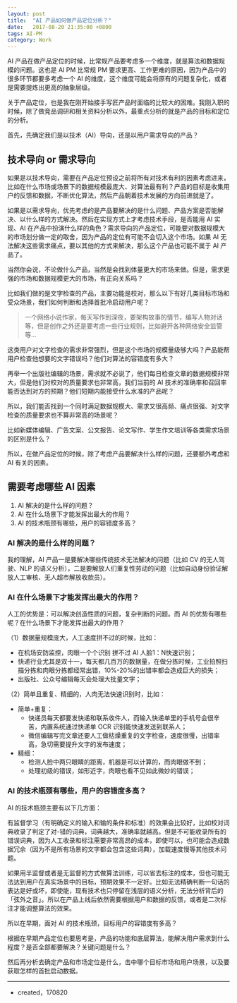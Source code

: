 ```yaml
---
layout: post
title:  "AI 产品如何做产品定位分析？"
date:   2017-08-20 21:35:00 +0800
tags: AI-PM
category: Work
---
```


AI 产品在做产品定位的时候，比常规产品要考虑多一个维度，就是算法和数据规模的问题。这也是 AI PM 比常规 PM 要求更高、工作更难的原因，因为产品中的很多环节都要多考虑一个 AI 的维度，这个维度可能会将原有的问题复杂化，或者是需要提炼出更高的抽象层级。

关于产品定位，也是我在刚开始接手写匠产品时面临的比较大的困难。我刚入职的时候，除了做竞品调研和相关资料分析以外，最重点分析的就是产品的目标和定位的分析。

首先，先确定我们是以技术（AI）导向，还是以用户需求导向的产品？

## 技术导向 or 需求导向


如果是以技术导向，需要在产品定位预设之前将所有对技术有利的因素考虑进来，比如在什么市场或场景下的数据规模最庞大、对算法最有利？产品的目标是收集用户的反馈和数据，不断优化算法，然后产品朝着技术发展的方向前进就是了。

如果是以需求导向，优先考虑的是产品要解决的是什么问题、产品方案是否能解决、以什么样的方式解决。然后在实现方式上才考虑技术手段，是否能用 AI 实现、AI 在产品中扮演什么样的角色？需求导向的产品定位，可能要对数据规模大的市场划分做一定的取舍，因为产品的定位有可能不会切入这个市场。如果 AI 无法解决这些需求痛点，要以其他的方式来解决，那么这个产品也可能不属于 AI 产品了。

当然你会说，不论做什么产品，当然是会找到体量更大的市场来做。但是，需求更强的市场和数据规模更大的市场，有正向关系吗？

比如我们做的是文字检查的产品，主要功能是校对，那么以下有好几类目标市场和受众场景，我们如何判断和选择首批冷启动用户呢？

> 一个网络小说作家，每天写作到深夜，要架构故事的情节，编写人物对话等，但是创作之外还是要考虑一些行业规则，比如避开各种网络安全监管等... 

这类用户对文字检查的需求非常强烈，但是这个市场的规模量级够大吗？产品能帮用户检查他想要的文字错误吗？他们对算法的容错度有多大？

再举一个出版社编辑的场景，需求就不必说了，他们每日检查文章的数据规模非常大，但是他们对校对的质量要求也非常高，我们当前的 AI 技术的准确率和召回率能否达到对方的预期？他们短期内能接受什么水准的产品呢？


所以，我们能否找到一个同时满足数据规模大、需求又很高频、痛点很强、对文字检查的质量要求也不算非常高的场景呢？

比如新媒体编辑、广告文案、公文报告、论文写作、学生作文培训等各类需求场景的区别是什么？

所以，在做产品定位的时候，除了考虑产品要解决什么样的问题，还要额外考虑和 AI 有关的因素。

## 需要考虑哪些 AI 因素

1. AI 解决的是什么样的问题？
2. AI 在什么场景下才能发挥出最大的作用？
3. AI 的技术瓶颈有哪些，用户的容错度多高？


### AI 解决的是什么样的问题？

我的理解，AI 产品一是要解决哪些传统技术无法解决的问题（比如 CV 的无人驾驶、NLP 的语义分析），二是要解放人们重复性劳动的问题（比如自动身份验证解放人工审核、无人超市解放收款员）。

### AI 在什么场景下才能发挥出最大的作用？

人工的优势是：可以解决创造性质的问题，复杂判断的问题。而 AI 的优势有哪些呢？在什么场景下才能发挥出最大的作用？

（1）数据量规模庞大，人工速度拼不过的时候，比如：

- 在机场安防监控，肉眼一个个识别 拼不过 AI 人脸1：N快速识别；
- 快递行业尤其是双十一，每天都几百万的数据量，在做分拣时候，工业拍照扫描分拣和肉眼分拣都经常出错，10%-20%的出错率都会造成巨大的损失；
- 出版社、公众号编辑每天会处理大批量文字；

（2）简单且重复、精细的，人肉无法快速识别时，比如：

- 简单+重复：
	- 快递员每天都要发快递和联系收件人，而输入快递单里的手机号会很辛苦，内置系统通过快递单 OCR 识别能快速发送到联系人；
	- 微信编辑写完文章还要人工做枯燥重复的文字检查，速度很慢，出错率高，急切需要提升文字的发布速度；
- 精细：
	- 检测人脸中两只眼睛的距离，机器是可以计算的，而肉眼做不到；
	- 处理初级的错误，如形近字，肉眼也看不见如此微妙的错误；


### AI 的技术瓶颈有哪些，用户的容错度多高？


AI 的技术瓶颈主要有以下几方面：

有监督学习（有明确定义的输入和输的条件和标准）的效果会比较好，比如校对词典收录了判定了对-错的词典，词典越大，准确率就越高。但是不可能收录所有的错误词典，因为人工收录和标注需要非常高昂的成本，即使可以，也可能会造成数据冗余（因为不是所有场景的文字都会包含这些词典），加载速度慢等其他技术问题。

如果用半监督或者是无监督的方式做算法训练，可以省去标注的成本，但也可能无法达到用户在真实场景中的目标，预期效果不一定好。比如无法精确判断一句话的表达是好或坏，即使能，现有技术也只停留在浅层的语义分析，无法分析背后的「弦外之音」。所以在产品上线后依然需要根据用户和数据的反馈，或者是二次标注才能调整算法的效果。

所以在早期，面对 AI 的技术瓶颈，目标用户的容错度有多高？

根据在早期产品定位也要思考是，产品的功能和底层算法，能解决用户需求到什么程度？是否全部都要解决？关键问题是什么？

然后再分析去确定产品和市场定位是什么，击中哪个目标市场和用户场景，以及要获取怎样的首批启动数据。

---

- created，170820

